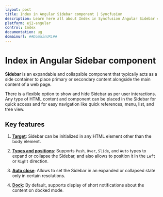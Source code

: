 ```yaml
---
layout: post
title: Index in Angular Sidebar component | Syncfusion
description: Learn here all about Index in Syncfusion Angular Sidebar component of Syncfusion Essential JS 2 and more.
platform: ej2-angular
control: Index 
documentation: ug
domainurl: ##DomainURL##
---
```


# Index in Angular Sidebar component

**Sidebar** is an expandable and collapsible component that typically acts as a side container to place primary or secondary content alongside the main content of a web page.

There is a flexible option to show and hide Sidebar as per user interactions. Any type of HTML content and component can be  placed in the Sidebar for quick access and for easy navigation like quick references, menu, list, and tree view.

## Key features

1. **[Target](./custom-context)**: Sidebar can be initialized in any HTML element other than the body element.

2. **[Types and positions](./types)**: Supports `Push`, `Over`, `Slide`, and `Auto` types to expand or collapse the Sidebar, and also allows to position it in the `Left` or `Right` direction.

3. **[Auto close](./auto-close)**: Allows to set the Sidebar in an expanded or collapsed state only in certain resolutions.

4. **[Dock](./docking-sidebar)**: By default, supports display of short notifications about the content on docked mode.